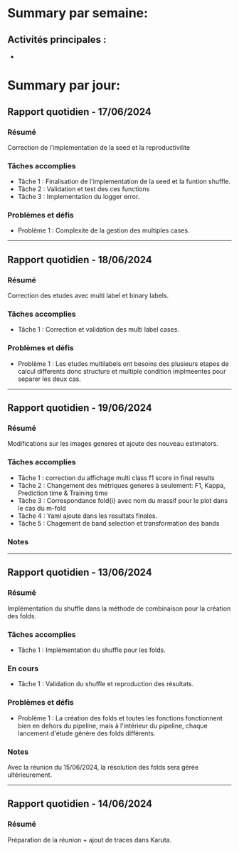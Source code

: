 # Summary par semaine: 
## Activités principales :
- 

# Summary par jour: 

## Rapport quotidien - 17/06/2024

### Résumé
Correction de l'implementation de la seed et la reproductivilite
### Tâches accomplies
- Tâche 1 : Finalisation de l'implementation de la seed et la funtion shuffle.
- Tâche 2 : Validation et test des ces functions
- Tâche 3 : Implementation du logger error.
 
### Problèmes et défis
- Problème 1 : Complexite de la gestion des multiples cases.

---

## Rapport quotidien - 18/06/2024

### Résumé
Correction des etudes avec multi label et binary labels.

### Tâches accomplies
- Tâche 1 : Correction et validation des multi label cases.

### Problèmes et défis
- Problème 1 : Les etudes multilabels ont besoins des plusieurs etapes de calcul differents donc structure et multiple condition implmeentes pour separer les deux cas.

---

## Rapport quotidien - 19/06/2024
### Résumé
Modifications sur les images generes et ajoute des nouveau estimators.

### Tâches accomplies
- Tâche 1 : correction  du affichage multi class f1 score in final results  
- Tâche 2 : Changement des métriques generes à seulement:  F1, Kappa, Prediction time & Training time
- Tâche 3 : Correspondance fold{i} avec nom du massif pour le plot dans le cas du m-fold
- Tâche 4 : Yaml ajoute dans les resultats finales.
- Tâche 5 : Chagement de band selection et transformation des bands

### Notes

---

## Rapport quotidien - 13/06/2024

### Résumé
Implémentation du shuffle dans la méthode de combinaison pour la création des folds.

### Tâches accomplies
- Tâche 1 : Implémentation du shuffle pour les folds.

### En cours
- Tâche 1 : Validation du shuffle et reproduction des résultats.

### Problèmes et défis
- Problème 1 : La création des folds et toutes les fonctions fonctionnent bien en dehors du pipeline, mais à l'intérieur du pipeline, chaque lancement d'étude génère des folds différents.

### Notes
Avec la réunion du 15/06/2024, la résolution des folds sera gérée ultérieurement.

---

## Rapport quotidien - 14/06/2024

### Résumé
Préparation de la réunion + ajout de traces dans Karuta.
